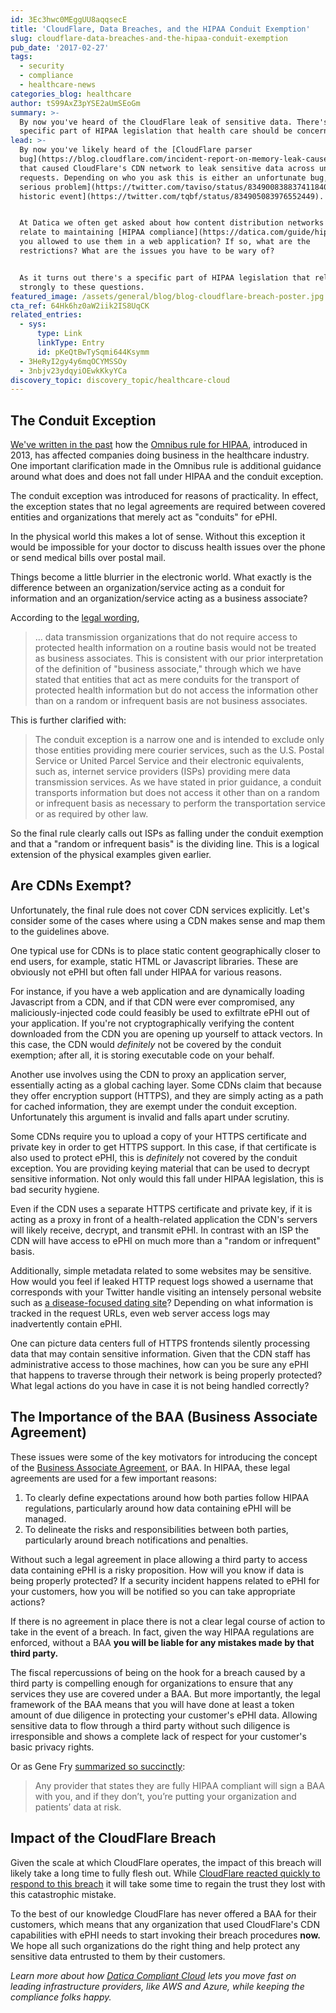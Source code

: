 ```yaml
---
id: 3Ec3hwc0MEggUU8aqqsecE
title: 'CloudFlare, Data Breaches, and the HIPAA Conduit Exemption'
slug: cloudflare-data-breaches-and-the-hipaa-conduit-exemption
pub_date: '2017-02-27'
tags:
  - security
  - compliance
  - healthcare-news
categories_blog: healthcare
author: tS99AxZ3pYSE2aUmSEoGm
summary: >-
  By now you've heard of the CloudFlare leak of sensitive data. There's a
  specific part of HIPAA legislation that health care should be concerned about.
lead: >-
  By now you've likely heard of the [CloudFlare parser
  bug](https://blog.cloudflare.com/incident-report-on-memory-leak-caused-by-cloudflare-parser-bug/)
  that caused CloudFlare's CDN network to leak sensitive data across unrelated
  requests. Depending on who you ask this is either an unfortunate bug, [a
  serious problem](https://twitter.com/taviso/status/834900838837411840), or [a
  historic event](https://twitter.com/tqbf/status/834905083976552449).


  At Datica we often get asked about how content distribution networks (CDNs)
  relate to maintaining [HIPAA compliance](https://datica.com/guide/hipaa/). Are
  you allowed to use them in a web application? If so, what are the
  restrictions? What are the issues you have to be wary of?


  As it turns out there's a specific part of HIPAA legislation that relates
  strongly to these questions.
featured_image: /assets/general/blog/blog-cloudflare-breach-poster.jpg
cta_ref: 64Hk6hz0aW2iik2IS8UqCK
related_entries:
  - sys:
      type: Link
      linkType: Entry
      id: pKeQtBwTySqmi644Ksymm
  - 3HeRyI2gy4y6mqOCYMSSOy
  - 3nbjv23ydqyiOEwkKkyYCa
discovery_topic: discovery_topic/healthcare-cloud
---
```

## The Conduit Exception

[We've written in the past](https://datica.com/academy/the-hipaa-privacy-rule/) how the [Omnibus rule for HIPAA](http://www.gpo.gov/fdsys/pkg/FR-2013-01-25/pdf/2013-01073.pdf), introduced in 2013, has affected companies doing business in the healthcare industry. One important clarification made in the Omnibus rule is additional guidance around what does and does not fall under HIPAA and the conduit exception.

The conduit exception was introduced for reasons of practicality. In effect, the exception states that no legal agreements are required between covered entities and organizations that merely act as "conduits" for ePHI.

In the physical world this makes a lot of sense. Without this exception it would be impossible for your doctor to discuss health issues over the phone or send medical bills over postal mail.

Things become a little blurrier in the electronic world. What exactly is the difference between an organization/service acting as a conduit for information and an organization/service acting as a business associate?

According to the [legal wording](https://www.gpo.gov/fdsys/pkg/FR-2013-01-25/pdf/2013-01073.pdf),

> … data transmission organizations that do not require access to protected health information on a routine basis would not be treated as business associates. This is consistent with our prior interpretation of the definition of "business associate," through which we have stated that entities that act as mere conduits for the transport of protected health information but do not access the information other than on a random or infrequent basis are not business associates.

This is further clarified with:

> The conduit exception is a narrow one and is intended to exclude only those entities providing mere courier services, such as the U.S. Postal Service or United Parcel Service and their electronic equivalents, such as, internet service providers (ISPs) providing mere data transmission services. As we have stated in prior guidance, a conduit transports information but does not access it other than on a random or infrequent basis as necessary to perform the transportation service or as required by other law.

So the final rule clearly calls out ISPs as falling under the conduit exemption and that a "random or infrequent basis" is the dividing line. This is a logical extension of the physical examples given earlier.

## Are CDNs Exempt?

Unfortunately, the final rule does not cover CDN services explicitly. Let's consider some of the cases where using a CDN makes sense and map them to the guidelines above.

One typical use for CDNs is to place static content geographically closer to end users, for example, static HTML or Javascript libraries. These are obviously not ePHI but often fall under HIPAA for various reasons.

For instance, if you have a web application and are dynamically loading Javascript from a CDN, and if that CDN were ever compromised, any maliciously-injected code could feasibly be used to exfiltrate ePHI out of your application. If you're not cryptographically verifying the content downloaded from the CDN you are opening up yourself to attack vectors. In this case, the CDN would _definitely_ not be covered by the conduit exemption; after all, it is storing executable code on your behalf.

Another use involves using the CDN to proxy an application server, essentially acting as a global caching layer. Some CDNs claim that because they offer encryption support (HTTPS), and they are simply acting as a path for cached information, they are exempt under the conduit exception. Unfortunately this argument is invalid and falls apart under scrutiny.

Some CDNs require you to upload a copy of your HTTPS certificate and private key in order to get HTTPS support. In this case, if that certificate is also used to protect ePHI, this is _definitely_ not covered by the conduit exception. You are providing keying material that can be used to decrypt sensitive information. Not only would this fall under HIPAA legislation, this is bad security hygiene.

Even if the CDN uses a separate HTTPS certificate and private key, if it is acting as a proxy in front of a health-related application the CDN's servers will likely receive, decrypt, and transmit ePHI. In contrast with an ISP the CDN will have access to ePHI on much more than a "random or infrequent" basis.

Additionally, simple metadata related to some websites may be sensitive. How would you feel if leaked HTTP request logs showed a username that corresponds with your Twitter handle visiting an intensely personal website such as [a disease-focused dating site](https://www.mpwh.com/)? Depending on what information is tracked in the request URLs, even web server access logs may inadvertently contain ePHI.

One can picture data centers full of HTTPS frontends silently processing data that may contain sensitive information. Given that the CDN staff has administrative access to those machines, how can you be sure any ePHI that happens to traverse through their network is being properly protected? What legal actions do you have in case it is not being handled correctly?

## The Importance of the BAA (Business Associate Agreement)

These issues were some of the key motivators for introducing the concept of the [Business Associate Agreement](https://datica.com/academy/business-associate-agreements), or BAA. In HIPAA, these legal agreements are used for a few important reasons:

1. To clearly define expectations around how both parties follow HIPAA regulations, particularly around how data containing ePHI will be managed.
2. To delineate the risks and responsibilities between both parties, particularly around breach notifications and penalties.

Without such a legal agreement in place allowing a third party to access data containing ePHI is a risky proposition. How will you know if data is being properly protected? If a security incident happens related to ePHI for your customers, how you will be notified so you can take appropriate actions?

If there is no agreement in place there is not a clear legal course of action to take in the event of a breach. In fact, given the way HIPAA regulations are enforced, without a BAA **you will be liable for any mistakes made by that third party.**

The fiscal repercussions of being on the hook for a breach caused by a third party is compelling enough for organizations to ensure that any services they use are covered under a BAA. But more importantly, the legal framework of the BAA means that you will have done at least a token amount of due diligence in protecting your customer's ePHI data. Allowing sensitive data to flow through a third party without such diligence is irresponsible and shows a complete lack of respect for your customer's basic privacy rights.

Or as Gene Fry [summarized so succinctly](http://www.healthcarebusinesstech.com/hipaa-conduit-exception-rule/):

> Any provider that states they are fully HIPAA compliant will sign a BAA with you, and if they don’t, you’re putting your organization and patients’ data at risk.

## Impact of the CloudFlare Breach

Given the scale at which CloudFlare operates, the impact of this breach will likely take a long time to fully flesh out. While [CloudFlare reacted quickly to respond to this breach](https://bugs.chromium.org/p/project-zero/issues/detail?id=1139) it will take some time to regain the trust they lost with this catastrophic mistake.

To the best of our knowledge CloudFlare has never offered a BAA for their customers, which means that any organization that used CloudFlare's CDN capabilities with ePHI needs to start invoking their breach procedures **now.** We hope all such organizations do the right thing and help protect any sensitive data entrusted to them by their customers.

*Learn more about how [Datica Compliant Cloud](https://datica.com/compliant-cloud) lets you move fast on leading infrastructure providers, like AWS and Azure, while keeping the compliance folks happy.* 
  
